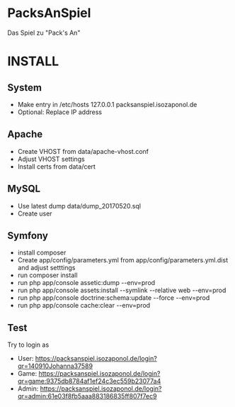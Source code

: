 PacksAnSpiel
============

Das Spiel zu "Pack's An"


INSTALL
=======

System
------
* Make entry in /etc/hosts
    127.0.0.1 packsanspiel.isozaponol.de
* Optional: Replace IP address


Apache
------
* Create VHOST from data/apache-vhost.conf
* Adjust VHOST settings
* Install certs from data/cert

MySQL
-----
* Use latest dump data/dump_20170520.sql
* Create user

Symfony
-------

* install composer
* Create app/config/parameters.yml from app/config/parameters.yml.dist and adjust setttings
* run 
    composer install
* run
    php app/console assetic:dump --env=prod
* run
    php app/console assets:install --symlink --relative web --env=prod
* run
    php app/console doctrine:schema:update --force --env=prod
* run
    php app/console cache:clear --env=prod

Test
----

Try to login as 
* User: https://packsanspiel.isozaponol.de/login?qr=140910Johanna37589
* Game: https://packsanspiel.isozaponol.de/login?qr=game:9375db8784af1ef24c3ec559b23077a4
* Admin: https://packsanspiel.isozaponol.de/login?qr=admin:61e03f8fb5aaa883186835ff807f7ec9
